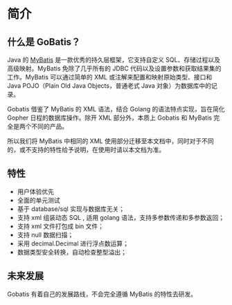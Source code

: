 # 简介

## 什么是 GoBatis？

Java 的 [MyBatis](https://mybatis.org/mybatis-3) 是一款优秀的持久层框架，它支持自定义 SQL、存储过程以及高级映射。MyBatis 免除了几乎所有的 JDBC
代码以及设置参数和获取结果集的工作。MyBatis 可以通过简单的 XML 或注解来配置和映射原始类型、接口和 Java POJO（Plain Old Java Objects，普通老式 Java 对象）为数据库中的记录。

Gobatis 借鉴了 MyBatis 的 XML 语法，结合 Golang 的语法特点实现，旨在简化 Gopher 日程的数据库操作。除开 XML 部分外，本质上 Gobatis 和 MyBatis 完全是两个不同的产品。

所以我们将 MyBatis 中相同的 XML 使用部分迁移至本文档中，同时对于不同的，或不支持的特性给予说明，在使用时请以本文档为准。

## 特性

* 用户体验优先
* 全面的单元测试
* 基于 database/sql 实现与数据库无关；
* 支持 xml 组装动态 SQL , 适用 golang 语法，支持多参数传递和多参数返回；
* 支持 xml 文件打包成 bin 文件；
* 支持 null 数据扫描；
* 采用 decimal.Decimal 进行浮点数运算；
* 数据类型安全转换，自动检查整型溢出；

## 未来发展

Gobatis 有着自己的发展路线，不会完全遵循 MyBatis 的特性去研发。

